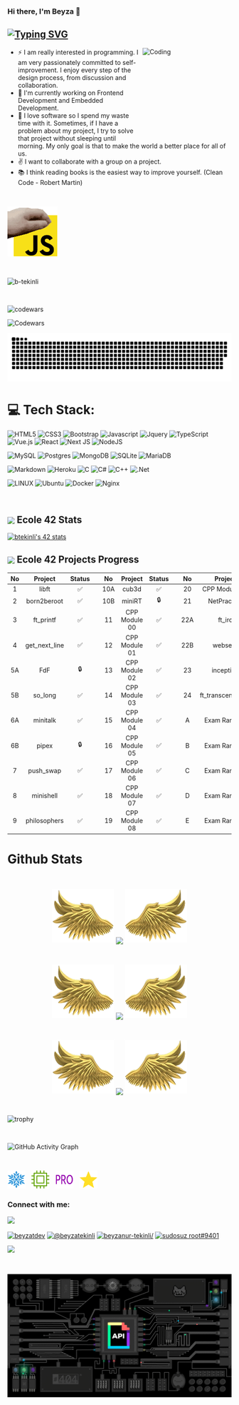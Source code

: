 ### Hi there, I'm Beyza 👋


## [![Typing SVG](https://readme-typing-svg.herokuapp.com?color=8000FF&width=750&lines=I'm+a+Computer+Programmer+and+Frontend+Developer💻)](https://git.io/typing-svg)


<img src="https://github.com/b-tekinli/Yazilim-Teknikleri-ve-Diger-Yararli-Turkce-Kaynaklar/blob/main/images/code.gif" alt="Coding" width=200 height=200 align="right">


- ⚡ I am really interested in programming. I am very passionately committed to self-improvement. I enjoy every step of the design process, from discussion and collaboration.
- 🔭 I'm currently working on Frontend Development and Embedded Development.
- 💬 I love software so I spend my waste time with it. Sometimes, if I have a problem about my project, I try to solve that project without sleeping until morning. My only goal is that to make the world a better place for all of us.   <br />
- ✌️ I want to collaborate with a group on a project.
- 📚 I think reading books is the easiest way to improve yourself. (Clean Code - Robert Martin)


<br />


![js](https://github.com/b-tekinli/b-tekinli/blob/main/img/js.gif)


<br />


<p align="left"> <img src="https://komarev.com/ghpvc/?username=b-tekinli&label=Profile%20views&color=ff0000&style=flat" alt="b-tekinli" /> </p>


<br />


![codewars](https://www.codewars.com/users/b-tekinli/badges/large)

![Codewars](https://github.r2v.ch/codewars?user=b-tekinli&name=true&top_languages=true&theme=gradient)



<!-- ![Visitor Count](https://profile-counter.glitch.me/{b-tekinli}/count.svg) -->
<!-- [![Profile views](https://badges.zahtec.com/views/:b-tekinli)](https://badges.zahtec.com/views/:username?color=ff0000) -->
<!-- ![snake gif](https://github.com/b-tekinli/b-tekinli/blob/output/github-contribution-grid-snake.gif) --> 



<picture>
  <source media="(prefers-color-scheme: dark)" srcset="https://raw.githubusercontent.com/b-tekinli/b-tekinli/output/github-contribution-grid-snake-dark.svg">
  <source media="(prefers-color-scheme: light)" srcset="https://raw.githubusercontent.com/b-tekinli/b-tekinli/output/github-contribution-grid-snake.svg">
  <img alt="github contribution grid snake animation" src="https://raw.githubusercontent.com/b-tekinli/b-tekinli/output/github-contribution-grid-snake.svg">
</picture>



<!--
[![Readme Card](https://github-readme-stats.vercel.app/api/pin/?username=b-tekinli&repo=BB-TR-Kaynak&title_color=00d7ea&text_color=ffffff&bg_color=292E36&icon=fdf000&hide_border=true)](https://github.com/b-tekinli/BB-TR-Kaynak)

[![Readme Card](https://github-readme-stats.vercel.app/api/pin/?username=b-tekinli&repo=ReCapProject-Frontend&title_color=ff9900&text_color=ffffff&bg_color=292E36&icon=fdf000&hide_border=true)](https://github.com/b-tekinli/ReCapProject-Frontend)
-->


<br />


# 💻 Tech Stack:

![HTML5](https://img.shields.io/badge/HTML-8a2a01?style=for-the-badge&logo=HTML5&logoColor=ff4d00)
![CSS3](https://img.shields.io/badge/CSS3-01416F?style=for-the-badge&logo=CSS3&logoColor=0090f7)
![Bootstrap](https://img.shields.io/badge/bootstrap-%23563D7C.svg?style=for-the-badge&logo=bootstrap&logoColor=white)
![Javascript](https://img.shields.io/badge/Javascript-AD9A00?style=for-the-badge&logo=Javascript)
![Jquery](https://img.shields.io/badge/jQuery-%230769AD.svg?logo=jquery&style=for-the-badge&logoColor=white)
![TypeScript](https://img.shields.io/badge/TypeScript-3178C6.svg?logo=typeScript&style=for-the-badge&logoColor=white)
![Vue.js](https://img.shields.io/badge/Vue.JS-108450?style=for-the-badge&logo=vue.js)
![React](https://img.shields.io/badge/react-%2320232a.svg?style=for-the-badge&logo=react&logoColor=%2361DAFB)
![Next JS](https://img.shields.io/badge/Next-black.svg?logo=next.js&style=for-the-badge&logoColor=white)
![NodeJS](https://img.shields.io/badge/node.js-6DA55F?style=for-the-badge&logo=node.js&logoColor=white)
<!-- ![Express.js](https://img.shields.io/badge/express.js-%23404d59.svg?style=for-the-badge&logo=express&logoColor=%2361DAFB) -->
![MySQL](https://img.shields.io/badge/mysql-%2300f.svg?style=for-the-badge&logo=mysql&logoColor=white)
![Postgres](https://img.shields.io/badge/postgres-%23316192.svg?style=for-the-badge&logo=postgresql&logoColor=white)
![MongoDB](https://img.shields.io/badge/MongoDB-%234ea94b.svg?style=for-the-badge&logo=mongodb&logoColor=white)
![SQLite](https://img.shields.io/badge/SQLite-%2307405e.svg?logo=sqlite&style=for-the-badge&logoColor=white)
![MariaDB](https://img.shields.io/badge/MariaDB-003545.svg?logo=mariadb&style=for-the-badge&logoColor=white)
<!-- ![Swift](https://img.shields.io/badge/Swift-F05138.svg?logo=Swift&style=for-the-badge&logoColor=white) -->
![Markdown](https://img.shields.io/badge/markdown-%23000000.svg?style=for-the-badge&logo=markdown&logoColor=white)
![Heroku](https://img.shields.io/badge/heroku-%23430098.svg?style=for-the-badge&logo=heroku&logoColor=white)
![C](https://img.shields.io/badge/c-%2300599C.svg?style=for-the-badge&logo=c&logoColor=white)
![C#](https://img.shields.io/badge/c%23-%23239120.svg?style=for-the-badge&logo=c-sharp&logoColor=white)
![C++](https://img.shields.io/badge/-C++-365dbf.svg?logo=C%2B%2B&style=for-the-badge)
![.Net](https://img.shields.io/badge/.NET-5C2D91?style=for-the-badge&logo=.net&logoColor=white)
<!-- ![Java](https://img.shields.io/badge/java-%23ED8B00.svg?style=for-the-badge&logo=java&logoColor=white) -->
<!-- ![Python](https://img.shields.io/badge/python-3670A0?style=for-the-badge&logo=python&logoColor=ffdd54) -->
<!-- ![Pandas](https://img.shields.io/badge/pandas-%23150458.svg?style=for-the-badge&logo=pandas&logoColor=white) -->
<!-- ![NumPy](https://img.shields.io/badge/numpy-%23013243.svg?style=for-the-badge&logo=numpy&logoColor=white) -->
![LINUX](https://img.shields.io/badge/Linux-FCC624?style=for-the-badge&logo=linux&logoColor=black)
![Ubuntu](https://img.shields.io/badge/-Ubuntu-6F52B5.svg?logo=ubuntu&style=for-the-badge)
![Docker](https://img.shields.io/badge/docker-%230db7ed.svg?style=for-the-badge&logo=docker&logoColor=white)
![Nginx](https://img.shields.io/badge/Nginx-%23009639.svg?logo=nginx&style=for-the-badge&logoColor=white)


<!-- ![Vue](https://img.shields.io/badge/Vue.js-%2335495e.svg?logo=vuedotjs&style=for-the-badge) -->

<!-- <img align="left" alt="Terminal" width="26px" src="https://raw.githubusercontent.com/github/explore/80688e429a7d4ef2fca1e82350fe8e3517d3494d/topics/terminal/terminal.png" /> -->


<br />


## <h2><img align="center" src="https://media4.giphy.com/media/v1.Y2lkPTc5MGI3NjExOGVhYTE3NDU5OWVhOGEzMjE2ZjM4NTNmYTI1NjlhN2UwZmRjZjNjNCZjdD10cw/UUBYepX4WSiNFf8GOT/giphy.gif" width="45"> Ecole 42 Stats </h2>

[![btekinli's 42 stats](https://badge.mediaplus.ma/greenbinary/btekinli?UM6P=off)](https://github.com/oakoudad/badge42)

<!-- [![btekinli's 42 stats](https://badge.mediaplus.ma/greenbinary/b-tekinli)](https://github.com/oakoudad/badge42) -->

<!-- [![btekinli's 42 stats](https://badge42.vercel.app/api/v2/cl5qpmbbx000609mkwea8iljt/stats?cursusId=21&coalitionId=229)](https://github.com/JaeSeoKim/badge42)  -->

## <img align="center" src="https://media.giphy.com/media/tsSpBdwJWsgvruT4Ha/giphy.gif"  width ="25px"> Ecole 42 Projects Progress
| No | Project | Status  |  | No  | Project | Status |  | No | Project     | Status |
| :---:  | :---:   | :---:  | :---:  | :---:  | :---:    | :---:    | :---:  | :---:  | :---:  | :---:   |
| 1  | libft   | <!-- [![btekinli's 42 Libft Score](https://badge42.vercel.app/api/v2/cl5qpmbbx000609mkwea8iljt/project/2449877)](https://github.com/JaeSeoKim/badge42) --> ✅ | | 10A | cub3d | <!-- [![btekinli's 42 cub3d Score](https://badge42.vercel.app/api/v2/cl5qpmbbx000609mkwea8iljt/project/3022909)](https://github.com/JaeSeoKim/badge42) --> ✅ | | 20 | CPP Module 09 | ✅ |
| 2  | born2beroot   | <!-- [![btekinli's 42 Born2beroot Score](https://badge42.vercel.app/api/v2/cl5qpmbbx000609mkwea8iljt/project/2596505)](https://github.com/JaeSeoKim/badge42) --> ✅ |  | 10B | miniRT | 🔒 |  | 21 | NetPractice | <!-- [![btekinli's 42 NetPractice Score](https://badge42.vercel.app/api/v2/cl5qpmbbx000609mkwea8iljt/project/2976226)](https://github.com/JaeSeoKim/badge42) --> ✅ |
| 3  | ft_printf   | <!-- [![btekinli's 42 ft_printf Score](https://badge42.vercel.app/api/v2/cl5qpmbbx000609mkwea8iljt/project/2596504)](https://github.com/JaeSeoKim/badge42) --> ✅ |  | 11 | CPP Module 00 | <!-- [![btekinli's 42 CPP Module 00 Score](https://badge42.vercel.app/api/v2/cl5qpmbbx000609mkwea8iljt/project/2976227)](https://github.com/JaeSeoKim/badge42) --> ✅ |  | 22A | ft_irc | <!-- [![btekinli's 42 ft_irc Score](https://badge42.vercel.app/api/v2/cl5qpmbbx000609mkwea8iljt/project/3098649)](https://github.com/JaeSeoKim/badge42) --> ✅ |
| 4  | get_next_line   | <!-- [![btekinli's 42 get_next_line Score](https://badge42.vercel.app/api/v2/cl5qpmbbx000609mkwea8iljt/project/2596503)](https://github.com/JaeSeoKim/badge42) --> ✅ |  | 12 | CPP Module 01 | <!-- [![btekinli's 42 CPP Module 01 Score](https://badge42.vercel.app/api/v2/cl5qpmbbx000609mkwea8iljt/project/3024094)](https://github.com/JaeSeoKim/badge42) --> ✅ |  | 22B | webserv | 🔒 |
| 5A  | FdF   | 🔒 |  | 13 | CPP Module 02   | <!-- [![btekinli's 42 CPP Module 02 Score](https://badge42.vercel.app/api/v2/cl5qpmbbx000609mkwea8iljt/project/3086740)](https://github.com/JaeSeoKim/badge42)  --> ✅ |  | 23 | inception | <!-- [![btekinli's 42 Inception Score](https://badge42.vercel.app/api/v2/cl5qpmbbx000609mkwea8iljt/project/3098589)](https://github.com/JaeSeoKim/badge42) --> ✅ |
| 5B  | so_long   | <!-- [![btekinli's 42 so_long Score](https://badge42.vercel.app/api/v2/cl5qpmbbx000609mkwea8iljt/project/2704147)](https://github.com/JaeSeoKim/badge42) --> ✅ |  | 14 | CPP Module 03 | <!-- [![btekinli's 42 CPP Module 03 Score](https://badge42.vercel.app/api/v2/cl5qpmbbx000609mkwea8iljt/project/3087924)](https://github.com/JaeSeoKim/badge42) --> ✅ |  | 24 | ft_transcendence | ✅ |
| 6A  | minitalk   | <!-- [![btekinli's 42 minitalk Score](https://badge42.vercel.app/api/v2/cl5qpmbbx000609mkwea8iljt/project/2697984)](https://github.com/JaeSeoKim/badge42) --> ✅ |  | 15 | CPP Module 04 | <!-- [![btekinli's 42 CPP Module 04 Score](https://badge42.vercel.app/api/v2/cl5qpmbbx000609mkwea8iljt/project/3088372)](https://github.com/JaeSeoKim/badge42) --> ✅ |  | A | Exam Rank 02 | <!-- [![btekinli's 42 Exam Rank 02 Score](https://badge42.vercel.app/api/v2/cl5qpmbbx000609mkwea8iljt/project/2746581)](https://github.com/JaeSeoKim/badge42) --> ✅ |
| 6B  | pipex | 🔒 |  | 16 | CPP Module 05   | <!-- [![btekinli's 42 CPP Module 05 Score](https://badge42.vercel.app/api/v2/cl5qpmbbx000609mkwea8iljt/project/3098590)](https://github.com/JaeSeoKim/badge42) --> ✅ |  | B | Exam Rank 03 | <!-- [![btekinli's 42 Exam Rank 03 Score](https://badge42.vercel.app/api/v2/cl5qpmbbx000609mkwea8iljt/project/2968737)](https://github.com/JaeSeoKim/badge42) --> ✅ |
| 7  | push_swap | <!-- [![btekinli's 42 push_swap Score](https://badge42.vercel.app/api/v2/cl5qpmbbx000609mkwea8iljt/project/2708026)](https://github.com/JaeSeoKim/badge42) --> ✅ |  | 17 | CPP Module 06   | ✅ |  | C | Exam Rank 04 |  <!-- [![btekinli's 42 Exam Rank 04 Score](https://badge42.vercel.app/api/v2/cl5qpmbbx000609mkwea8iljt/project/3039754)](https://github.com/JaeSeoKim/badge42) --> ✅ |
| 8  | minishell | <!-- [![btekinli's 42 minishell Score](https://badge42.vercel.app/api/v2/cl5qpmbbx000609mkwea8iljt/project/2952641)](https://github.com/JaeSeoKim/badge42) --> ✅ |  | 18 | CPP Module 07   | ✅ |  | D | Exam Rank 05 |  ✅  |
| 9  | philosophers | <!-- [![btekinli's 42 Philosophers Score](https://badge42.vercel.app/api/v2/cl5qpmbbx000609mkwea8iljt/project/2947942)](https://github.com/JaeSeoKim/badge42) --> ✅ |  | 19 | CPP Module 08   | ✅ |  | E | Exam Rank 06 | ✅ |



<!--
<details>
  <summary>:zap: GitHub Stats</summary>
-->


# Github Stats

 <br />
 
  <p align="center">
  <a>
    <img height="120" width="140" src="https://github.com/b-tekinli/b-tekinli/blob/main/img/left.png">
      <img align="center" src="https://github-readme-stats.vercel.app/api?username=b-tekinli&show_icons=true&title_color=ff0000&icon_color=ffb300&text_color=2e3440&bg_color=ffffff&icon=5C4F31&ring=292E36&count_private=true" />
    <img height="120" width="140" src="https://github.com/b-tekinli/b-tekinli/blob/main/img/right.png">
  </a>
</p>

  
<br />


 
 <p align="center">
  <a>
    <img height="120" width="140" src="https://github.com/b-tekinli/b-tekinli/blob/main/img/left.png">
    <img align="center" src="https://github-readme-streak-stats.herokuapp.com?user=b-tekinli&theme=dark&background=ffffff&stroke=ffb300&ring=ff0000&fire=ff0000&currStreakNum=000000&sideNums=000000&currStreakLabel=dd2727&sideLabels=00e676&dates=9c36b5" />
    <img height="120" width="140" src="https://github.com/b-tekinli/b-tekinli/blob/main/img/right.png">
  </a>
</p>
 

 
 <br />
 
  
  
  <p align="center">
  <a>
    <img height="120" width="140" src="https://github.com/b-tekinli/b-tekinli/blob/main/img/left.png">
    <img align="center" src="https://github-readme-stats.vercel.app/api/top-langs/?username=b-tekinli&layout=compact&langs_count=26&title_color=ff0000&text_color=8c001a&bg_color=ffffff" />
    <img height="120" width="140" src="https://github.com/b-tekinli/b-tekinli/blob/main/img/right.png">
  </a>
</p>
 
  
  
 <!--
 [![Top Langs](https://github-readme-stats.vercel.app/api/top-langs/?username=b-tekinli&layout=compact&langs_count=25&title_color=ff0000&text_color=ffffff&bg_color=000000&hide_border=true)](https://github.com/b-tekinli/github-readme-stats)
-->


<br />


![trophy](https://github-profile-trophy.vercel.app/?username=b-tekinli&theme=tokyo)


<br />


![GitHub Activity Graph](https://activity-graph.herokuapp.com/graph?username=b-tekinli)


<br />


<a href='https://archiveprogram.github.com/'><img src='https://raw.githubusercontent.com/acervenky/animated-github-badges/master/assets/acbadge.gif' width='40' height='40'></a> <a href='https://docs.github.com/en/developers'><img src='https://raw.githubusercontent.com/acervenky/animated-github-badges/master/assets/devbadge.gif' width='40' height='40'></a> <a href='https://github.com/pricing'><img src='https://raw.githubusercontent.com/acervenky/animated-github-badges/master/assets/pro.gif' width='40' height='40'></a> <a href='https://stars.github.com/'><img src='https://raw.githubusercontent.com/acervenky/animated-github-badges/master/assets/starbadge.gif' width='40' height='40'></a> 


<!--
</details>
-->

<!--
<details>
   <summary>:zap: Languages and Tools</summary>
 -->
 
<h3 align="left">Connect with me:</h3>
<p align="left">
  <a href="https://github.com/404"><img src="https://user-images.githubusercontent.com/73097560/115834477-dbab4500-a447-11eb-908a-139a6edaec5c.gif"></a>
  
  <a href="https://twitter.com/beyzatdev" target="blank"><img align="center" src="https://raw.githubusercontent.com/rahuldkjain/github-profile-readme-generator/master/src/images/icons/Social/twitter.svg" alt="beyzatdev" height="30" width="40" /></a>
  <a href="https://medium.com/@beyzatekinli" target="blank"><img align="center" src="https://raw.githubusercontent.com/rahuldkjain/github-profile-readme-generator/master/src/images/icons/Social/medium.svg" alt="@beyzatekinli" height="30" width="40" /></a>
  <a href="https://linkedin.com/in/beyzanur-tekinli/" target="blank"><img align="center" src="https://raw.githubusercontent.com/rahuldkjain/github-profile-readme-generator/master/src/images/icons/Social/linked-in-alt.svg" alt="beyzanur-tekinli/" height="30" width="40" /></a>
  <a href="https://discord.gg/sudosuz root#9401" target="blank"><img align="center" src="https://raw.githubusercontent.com/rahuldkjain/github-profile-readme-generator/master/src/images/icons/Social/discord.svg" alt="sudosuz root#9401" height="30" width="40" /></a>
  
  <a href="https://github.com/404"><img src="https://user-images.githubusercontent.com/73097560/115834477-dbab4500-a447-11eb-908a-139a6edaec5c.gif"></a>
</p>

 
 <br />
 

  <p align="center">
<img src="https://github.com/b-tekinli/b-tekinli/blob/main/img/api.gif" />
  </p>

  
 <!--
</details>
-->
